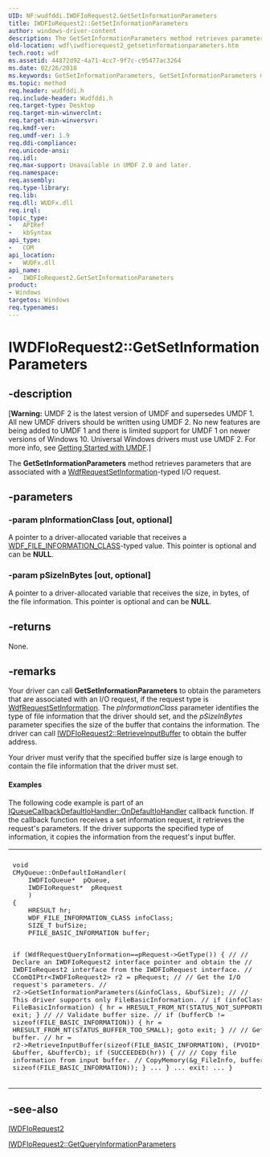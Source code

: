 ```yaml
---
UID: NF:wudfddi.IWDFIoRequest2.GetSetInformationParameters
title: IWDFIoRequest2::GetSetInformationParameters
author: windows-driver-content
description: The GetSetInformationParameters method retrieves parameters that are associated with a WdfRequestSetInformation-typed I/O request.
old-location: wdf\iwdfiorequest2_getsetinformationparameters.htm
tech.root: wdf
ms.assetid: 44872d92-4a71-4cc7-9f7c-c95477ac3264
ms.date: 02/26/2018
ms.keywords: GetSetInformationParameters, GetSetInformationParameters method, GetSetInformationParameters method,IWDFIoRequest2 interface, IWDFIoRequest2 interface,GetSetInformationParameters method, IWDFIoRequest2.GetSetInformationParameters, IWDFIoRequest2::GetSetInformationParameters, UMDFRequestObjectRef_ed4dd211-1a7c-4ca3-9450-ab4320ece88d.xml, umdf.iwdfiorequest2_getsetinformationparameters, wdf.iwdfiorequest2_getsetinformationparameters, wudfddi/IWDFIoRequest2::GetSetInformationParameters
ms.topic: method
req.header: wudfddi.h
req.include-header: Wudfddi.h
req.target-type: Desktop
req.target-min-winverclnt: 
req.target-min-winversvr: 
req.kmdf-ver: 
req.umdf-ver: 1.9
req.ddi-compliance: 
req.unicode-ansi: 
req.idl: 
req.max-support: Unavailable in UMDF 2.0 and later.
req.namespace: 
req.assembly: 
req.type-library: 
req.lib: 
req.dll: WUDFx.dll
req.irql: 
topic_type:
-	APIRef
-	kbSyntax
api_type:
-	COM
api_location:
-	WUDFx.dll
api_name:
-	IWDFIoRequest2.GetSetInformationParameters
product:
- Windows
targetos: Windows
req.typenames: 
---
```


# IWDFIoRequest2::GetSetInformationParameters


## -description


<p class="CCE_Message">[<b>Warning:</b> UMDF 2 is the latest version of UMDF and supersedes UMDF 1.  All new UMDF drivers should be written using UMDF 2.  No new features are being added to UMDF 1 and there is limited support for UMDF 1 on newer versions of Windows 10.  Universal Windows drivers must use UMDF 2.  For more info, see <a href="https://docs.microsoft.com/windows-hardware/drivers/wdf/getting-started-with-umdf-version-2">Getting Started with UMDF</a>.]

The <b>GetSetInformationParameters</b> method retrieves parameters that are associated with a <a href="https://msdn.microsoft.com/library/windows/hardware/ff550032">WdfRequestSetInformation</a>-typed I/O request.


## -parameters




### -param pInformationClass [out, optional]

A pointer to a driver-allocated variable that receives a <a href="https://msdn.microsoft.com/library/windows/hardware/ff561405">WDF_FILE_INFORMATION_CLASS</a>-typed value. This pointer is optional and can be <b>NULL</b>.


### -param pSizeInBytes [out, optional]

A pointer to a driver-allocated variable that receives the size, in bytes, of the file information. This pointer is optional and can be <b>NULL</b>.


## -returns



None.




## -remarks



Your driver can call <b>GetSetInformationParameters</b> to obtain the parameters that are associated with an I/O request, if the request type is <a href="https://msdn.microsoft.com/library/windows/hardware/ff550032">WdfRequestSetInformation</a>. The <i>pInformationClass</i> parameter identifies the type of file information that the driver should set, and the <i>pSizeInBytes</i> parameter specifies the size of the buffer that contains the information. The driver can call <a href="https://msdn.microsoft.com/library/windows/hardware/ff559033">IWDFIoRequest2::RetrieveInputBuffer</a> to obtain the buffer address. 

Your driver must verify that the specified buffer size is large enough to contain the file information that the driver must set.


#### Examples

The following code example is part of an <a href="https://msdn.microsoft.com/library/windows/hardware/ff556847">IQueueCallbackDefaultIoHandler::OnDefaultIoHandler</a> callback function. If the callback function receives a set information request, it retrieves the request's parameters. If the driver supports the specified type of information, it copies the information from the request's input buffer.

<div class="code"><span codelanguage=""><table>
<tr>
<th></th>
</tr>
<tr>
<td>
<pre>void
CMyQueue::OnDefaultIoHandler(
    IWDFIoQueue*  pQueue,
    IWDFIoRequest*  pRequest
    )
{
    HRESULT hr;
    WDF_FILE_INFORMATION_CLASS infoClass;
    SIZE_T bufSize;
    PFILE_BASIC_INFORMATION buffer;

 if (WdfRequestQueryInformation==pRequest-&gt;GetType())
    {
        //
        // Declare an IWDFIoRequest2 interface pointer and obtain the
        // IWDFIoRequest2 interface from the IWDFIoRequest interface.
        //
        CComQIPtr&lt;IWDFIoRequest2&gt; r2 = pRequest;
        // 
        // Get the I/O request's parameters.
        // 
        r2-&gt;GetSetInformationParameters(&amp;infoClass,
                                        &amp;bufSize);
        // 
        // This driver supports only FileBasicInformation.
        // 
        if (infoClass != FileBasicInformation)
        {
            hr = HRESULT_FROM_NT(STATUS_NOT_SUPPORTED);
            goto exit;
        }
        // 
        // Validate buffer size.
        // 
        if (bufferCb != sizeof(FILE_BASIC_INFORMATION))
        {
            hr = HRESULT_FROM_NT(STATUS_BUFFER_TOO_SMALL);
            goto exit;
        }
        // 
        // Get input buffer.
        // 
 hr = r2-&gt;RetrieveInputBuffer(sizeof(FILE_BASIC_INFORMATION), 
                              (PVOID*) &amp;buffer,
                              &amp;bufferCb);
 if (SUCCEEDED(hr))
        {
            // 
            // Copy file information from input buffer.
            // 
            CopyMemory(&amp;g_FileInfo,
                       buffer,
                       sizeof(FILE_BASIC_INFORMATION));
        }
 ...
    }
...
exit:
...
}</pre>
</td>
</tr>
</table></span></div>



## -see-also




<a href="https://msdn.microsoft.com/library/windows/hardware/ff558988">IWDFIoRequest2</a>



<a href="https://msdn.microsoft.com/library/windows/hardware/ff558997">IWDFIoRequest2::GetQueryInformationParameters</a>
 

 

